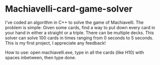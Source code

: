# Machiavelli-card-game-solver
I've coded an algorithm in C++ to solve the game of Machiavelli. The problem is simple: Given some cards, find a way to put down every card in your hand in either a straight or a triple. There can be multiple decks. This solver can solve 100 cards in times ranging from 0 seconds to 5 seconds.  This is my first project, I appreciate any feedback!


How to use: open machiavelli.exe, type in all the cards (like H10) with spaces inbetween, then type done. 
